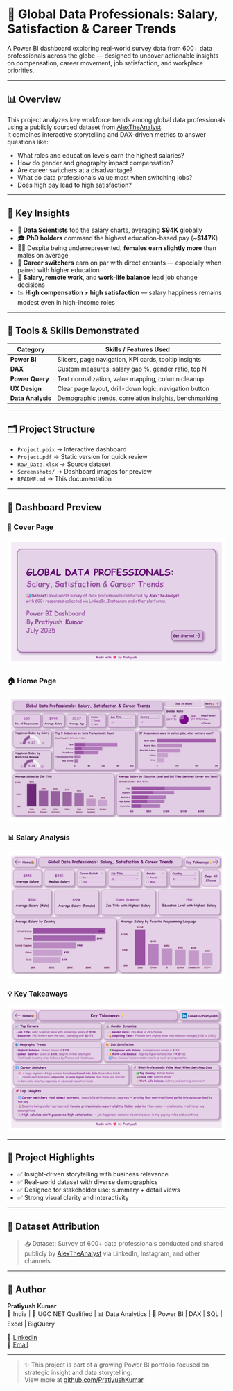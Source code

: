 # 💼 Global Data Professionals: Salary, Satisfaction & Career Trends

A Power BI dashboard exploring real-world survey data from 600+ data professionals across the globe — designed to uncover actionable insights on compensation, career movement, job satisfaction, and workplace priorities.

---

## 📊 Overview

This project analyzes key workforce trends among global data professionals using a publicly sourced dataset from [AlexTheAnalyst](https://github.com/AlexTheAnalyst).  
It combines interactive storytelling and DAX-driven metrics to answer questions like:

- What roles and education levels earn the highest salaries?
- How do gender and geography impact compensation?
- Are career switchers at a disadvantage?
- What do data professionals value most when switching jobs?
- Does high pay lead to high satisfaction?

---

## 📌 Key Insights

- 💼 **Data Scientists** top the salary charts, averaging **$94K** globally  
- 🎓 **PhD holders** command the highest education-based pay (~**$147K**)  
- 👩‍💻 Despite being underrepresented, **females earn slightly more** than males on average  
- 🔄 **Career switchers** earn on par with direct entrants — especially when paired with higher education  
- 🏡 **Salary, remote work**, and **work-life balance** lead job change decisions  
- 📉 **High compensation ≠ high satisfaction** — salary happiness remains modest even in high-income roles  

---

## 🧰 Tools & Skills Demonstrated

| Category         | Skills / Features Used                                 |
|------------------|--------------------------------------------------------|
| **Power BI**     | Slicers, page navigation, KPI cards, tooltip insights  |
| **DAX**          | Custom measures: salary gap %, gender ratio, top N     |
| **Power Query**  | Text normalization, value mapping, column cleanup      |
| **UX Design**    | Clear page layout, drill-down logic, navigation button |
| **Data Analysis**| Demographic trends, correlation insights, benchmarking |

---

## 🗂 Project Structure

- `Project.pbix` → Interactive dashboard  
- `Project.pdf` → Static version for quick review  
- `Raw_Data.xlsx` → Source dataset  
- `Screenshots/` → Dashboard images for preview  
- `README.md` → This documentation  

---

## 📸 Dashboard Preview

### 🧾 Cover Page  
![Cover](./Screenshots/Cover.jpg)

### 🏠 Home Page  
![Home](./Screenshots/Home.jpg)

### 📊 Salary Analysis  
![Salary](./Screenshots/Salary.jpg)

### 💡 Key Takeaways  
![Insights](./Screenshots/Key%20Takeaways.jpg)

---

## 🧠 Project Highlights

- ✅ Insight-driven storytelling with business relevance  
- ✅ Real-world dataset with diverse demographics  
- ✅ Designed for stakeholder use: summary + detail views  
- ✅ Strong visual clarity and interactivity  

---

## 🔗 Dataset Attribution

> 📥 Dataset: Survey of 600+ data professionals conducted and shared publicly by [AlexTheAnalyst](https://github.com/AlexTheAnalyst) via LinkedIn, Instagram, and other channels.

---

## 👤 Author

**Pratiyush Kumar**  
📍 India | 🧠 UGC NET Qualified | 📊 Data Analytics | 💬 Power BI | DAX | SQL | Excel | BigQuery

🔗 [LinkedIn](https://www.linkedin.com/in/pratiyushh/)  
📧 [Email](mailto:pratiyushpk@gmail.com)

---

> ✨ This project is part of a growing Power BI portfolio focused on strategic insight and data storytelling.  
> View more at [github.com/PratiyushKumar](https://github.com/PratiyushKumar).
